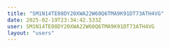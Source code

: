 ```yaml
---
title: "SM1N14TE08DY20XWA22W60Q6TMA9K91DT73ATH4VG"
date: 2025-02-19T23:34:42.533Z
user: SM1N14TE08DY20XWA22W60Q6TMA9K91DT73ATH4VG
layout: "users"
---
```

    